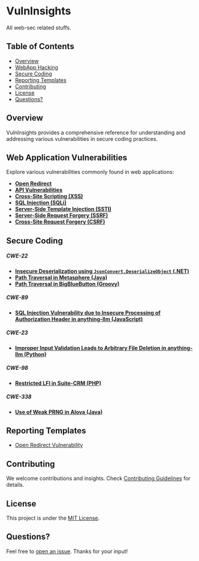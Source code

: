 # VulnInsights

All web-sec related stuffs.

## Table of Contents

- [Overview](#overview)
- [WebApp Hacking](#web-application-vulnerabilities)
- [Secure Coding](#secure-coding)
- [Reporting Templates](#reporting-templates)
- [Contributing](#contributing)
- [License](#license)
- [Questions?](#questions)

## Overview

VulnInsights provides a comprehensive reference for understanding and addressing various vulnerabilities in secure coding practices.

## Web Application Vulnerabilities

Explore various vulnerabilities commonly found in web applications:

- [**Open Redirect**](web-app-vulnerabilities/open-redirect.md)
- [**API Vulnerabilities**](web-app-vulnerabilities/API.md)
- [**Cross-Site Scripting (XSS)**](web-app-vulnerabilities/xss.md)
- [**SQL Injection (SQLi)**](web-app-vulnerabilities/sqli.md)
- [**Server-Side Template Injection (SSTI)**](web-app-vulnerabilities/ssti.md)
- [**Server-Side Request Forgery (SSRF)**](web-app-vulnerabilities/ssrf.md)
- [**Cross-Site Request Forgery (CSRF)**](web-app-vulnerabilities/csrf.md)

## Secure Coding

##### CWE-22

- [**Insecure Deserialization using `JsonConvert.DeserializeObject` (.NET)**](secure-coding/docs/CWE-22/dotnet/JsonConvert-Deserialisation.md)
- [**Path Traversal in Metasphere (Java)**](secure-coding/docs/CWE-22/java/path-traversal-metasphere.md)
- [**Path Traversal in BigBlueButton (Groovy)**](secure-coding/docs/CWE-22/groovy/bigbluebutton-lfi.md)

##### CWE-89

- [**SQL Injection Vulnerability due to Insecure Processing of Authorization Header in anything-llm (JavaScript)**](secure-coding/docs/CWE-89/javascript/anything-llm-sql-injection-vulnerabilities.md)

##### CWE-23

- [**Improper Input Validation Leads to Arbitrary File Deletion in anything-llm (Python)**](secure-coding/docs/CWE-23/python/anything-llm-arbitrary-file-deletion.md)

##### CWE-98

- [**Restricted LFI in Suite-CRM (PHP)**](secure-coding/docs/CWE-98/php/suite-crm-unsanitized-inclusion.md)

##### CWE-338

- [**Use of Weak PRNG in Alova (Java)**](secure-coding/docs/CWE-338/java/alovoa-insecure-random.md)

## Reporting Templates

- [Open Redirect Vulnerability](reporting-templates/open-redirect.md)

## Contributing

We welcome contributions and insights. Check [Contributing Guidelines](contributing.md) for details.

## License

This project is under the [MIT License](LICENSE).

## Questions?

Feel free to [open an issue](https://github.com/D4mianWayne/VulnInsights/issues). Thanks for your input!
